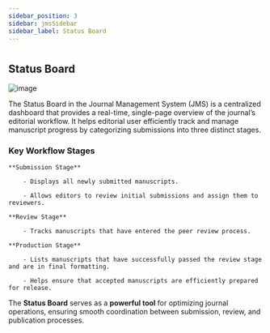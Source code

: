 ```yaml
---
sidebar_position: 3
sidebar: jmsSidebar
sidebar_label: Status Board
---
```

#

## Status Board

![image](/assets/images/journal/status-board.webp)

The Status Board in the Journal Management System (JMS) is a centralized dashboard that provides a real-time, single-page overview of the journal’s editorial workflow. It helps editorial user efficiently track and manage manuscript progress by categorizing submissions into three distinct stages.

### Key Workflow Stages

    **Submission Stage**

        - Displays all newly submitted manuscripts.

        - Allows editors to review initial submissions and assign them to reviewers.

    **Review Stage**

        - Tracks manuscripts that have entered the peer review process.

    **Production Stage**
    
        - Lists manuscripts that have successfully passed the review stage and are in final formatting.

        - Helps ensure that accepted manuscripts are efficiently prepared for release. 
        
The **Status Board** serves as a **powerful tool** for optimizing journal operations, ensuring smooth coordination between submission, review, and publication processes.
